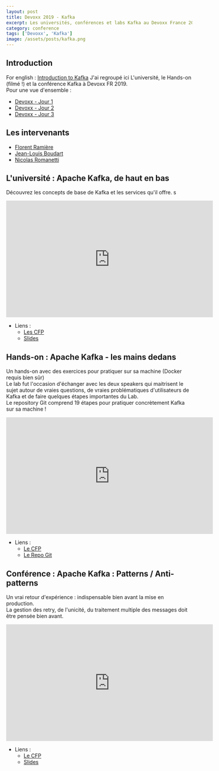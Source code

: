 ```yaml
---
layout: post
title: Devoxx 2019 - Kafka
excerpt: Les universités, conférences et labs Kafka au Devoxx France 2019
category: conference
tags: ['Devoxx', 'Kafka']
image: /assets/posts/kafka.png
---
```


## Introduction

For english : [Introduction to Kafka](https://christ-off.github.io/introduction_kafka)
J'ai regroupé ici L'université, le Hands-on (filmé !) et la conférence Kafka à Devoxx FR 2019.  
Pour une vue d'ensemble :
- [Devoxx - Jour 1](https://christ-off.github.io/devoxxfr-2019-jour1/)
- [Devoxx - Jour 2](https://christ-off.github.io/devoxxfr-2019-jour2/)
- [Devoxx - Jour 3](https://christ-off.github.io/devoxxfr-2019-jour3/)

## Les intervenants 

- [Florent Ramière](https://www.twitter.com/@framiere)
- [Jean-Louis Boudart](https://www.twitter.com/@jlboudart)
- [Nicolas Romanetti](https://www.twitter.com/@nromanetti)

## L'université : Apache Kafka, de haut en bas

Découvrez les concepts de base de Kafka et les services qu'il offre.  s

<iframe width="560" height="315" src="https://www.youtube-nocookie.com/embed/KWAELycyxTc" frameborder="0" allow="accelerometer; autoplay; encrypted-media; gyroscope; picture-in-picture" allowfullscreen></iframe>

- Liens :
  - [Les CFP](https://cfp.devoxx.fr/2019/talk/QMD-0319/Apache_Kafka,_de_haut_en_bas.)
  - [Slides](https://www.slideshare.net/FlorentRamiere/devoxx-university-kafka-de-haut-en-bas)

## Hands-on : Apache Kafka - les mains dedans

Un hands-on avec des exercices pour pratiquer sur sa machine (Docker requis bien sûr)  
Le lab fut l'occasion d'échanger avec les deux speakers qui maitrisent le sujet autour de vraies questions, de vraies problématiques d'utilisateurs de Kafka et de faire quelques étapes importantes du Lab.  
Le repository Git comprend 19 étapes pour pratiquer concrètement Kafka sur sa machine !      

<iframe width="560" height="315" src="https://www.youtube.com/embed/rF1AdbeJTyc" frameborder="0" allow="accelerometer; autoplay; encrypted-media; gyroscope; picture-in-picture" allowfullscreen></iframe>

- Liens :
  - [Le CFP](https://cfp.devoxx.fr/2019/talk/ZAO-0738/Apache_Kafka_-_les_mains_dedans)
  - [Le Repo Git](https://github.com/framiere/a-kafka-story)
  
## Conférence : Apache Kafka : Patterns / Anti-patterns

Un vrai retour d'expérience : indispensable bien avant la mise en production.  
La gestion des retry, de l'unicité, du traitement multiple des messages doit être pensée bien avant.  

<iframe width="560" height="315" src="https://www.youtube-nocookie.com/embed/rp537D69CYw" frameborder="0" allow="accelerometer; autoplay; encrypted-media; gyroscope; picture-in-picture" allowfullscreen></iframe>

- Liens : 
  - [Le CFP](https://cfp.devoxx.fr/2019/talk/IVI-0641/Apache_Kafka_:_Patterns_%2F_Anti-patterns)
  - [Slides](https://www.slideshare.net/FlorentRamiere/apache-kafka-patterns-antipatterns)
